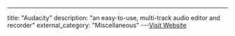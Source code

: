 ---
title: "Audacity"
description: "an easy-to-use, multi-track audio editor and recorder"
external_category: "Miscellaneous"
---[Visit Website](https://www.audacityteam.org)

